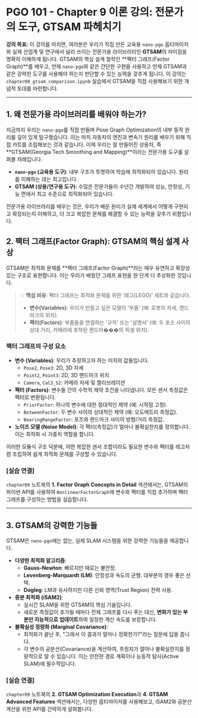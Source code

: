 
# PGO 101 - Chapter 9 이론 강의: 전문가의 도구, GTSAM 파헤치기

**강의 목표:** 이 강의를 마치면, 여러분은 우리가 직접 만든 교육용 `nano-pgo` 옵티마이저와 실제 산업계 및 연구에서 널리 쓰이는 전문가용 라이브러리인 **GTSAM**의 차이점을 명확히 이해하게 됩니다. GTSAM의 핵심 설계 철학인 **팩터 그래프(Factor Graph)**를 배우고, 언제 `nano-pgo`와 같은 간단한 구현을 사용하고 언제 GTSAM과 같은 강력한 도구를 사용해야 하는지 판단할 수 있는 능력을 갖추게 됩니다. 이 강의는 `chapter09_gtsam_comparison.ipynb` 실습에서 GTSAM을 직접 사용해보기 위한 개념적 토대를 마련합니다.

---

## 1. 왜 전문가용 라이브러리를 배워야 하는가?

지금까지 우리는 `nano-pgo`를 직접 만들며 Pose Graph Optimization의 내부 동작 원리를 깊이 있게 탐구했습니다. 이는 마치 자동차의 엔진과 변속기 원리를 배우기 위해 직접 카트를 조립해보는 것과 같습니다. 이제 우리는 잘 만들어진 상용차, 즉 **GTSAM(Georgia Tech Smoothing and Mapping)**이라는 전문가용 도구를 살펴볼 차례입니다.

*   **`nano-pgo` (교육용 도구)**: 내부 구조가 투명하여 학습에 최적화되어 있습니다. 원리를 이해하는 데는 최고입니다.
*   **GTSAM (상용/연구용 도구)**: 수많은 전문가들이 수년간 개발하여 성능, 안정성, 기능 면에서 최고 수준으로 최적화되어 있습니다.

전문가용 라이브러리를 배우는 것은, 우리가 배운 원리가 실제 세계에서 어떻게 구현되고 확장되는지 이해하고, 더 크고 복잡한 문제를 해결할 수 있는 능력을 갖추기 위함입니다.

## 2. 팩터 그래프(Factor Graph): GTSAM의 핵심 설계 사상

GTSAM은 최적화 문제를 **팩터 그래프(Factor Graph)**라는 매우 유연하고 확장성 있는 구조로 표현합니다. 이는 우리가 배웠던 그래프 표현을 한 단계 더 추상화한 것입니다.

> 💡 **핵심 비유**: 팩터 그래프는 최적화 문제를 위한 '레고(LEGO)' 세트와 같습니다.
> - **변수(Variables)**: 우리가 만들고 싶은 모델의 '부품' (예: 로봇의 자세, 랜드마크의 위치).
> - **팩터(Factors)**: 부품들을 연결하는 '규칙' 또는 '설명서' (예: 두 포즈 사이의 상대 거리, 카메라에 포착된 랜드마���의 픽셀 위치).

### 팩터 그래프의 구성 요소

*   **변수 (Variables)**: 우리가 추정하고자 하는 미지의 값들입니다.
    *   `Pose2`, `Pose3`: 2D, 3D 자세
    *   `Point2`, `Point3`: 2D, 3D 랜드마크 위치
    *   `Camera`, `Cal3_S2`: 카메라 자세 및 캘리브레이션
*   **팩터 (Factors)**: 변수들 간의 수학적 제약 조건을 나타냅니다. 모든 센서 측정값은 팩터로 변환됩니다.
    *   `PriorFactor`: 하나의 변수에 대한 절대적인 제약 (예: 시작점 고정).
    *   `BetweenFactor`: 두 변수 사이의 상대적인 제약 (예: 오도메트리 측정값).
    *   `BearingRangeFactor`: 포즈와 랜드마크 사이의 방향/거리 측정값.
*   **노이즈 모델 (Noise Model)**: 각 팩터(측정값)가 얼마나 불확실한지를 정의합니다. 이는 최적화 시 가중치 역할을 합니다.

이러한 모듈식 구조 덕분에, 어떤 복잡한 센서 조합이라도 필요한 변수와 팩터를 레고처럼 조립하여 쉽게 최적화 문제를 구성할 수 있습니다.

### [실습 연결]
`chapter09` 노트북의 **1. Factor Graph Concepts in Detail** 섹션에서는, GTSAM의 파이썬 API를 사용하여 `NonlinearFactorGraph`에 변수와 팩터를 직접 추가하며 팩터 그래프를 구성하는 방법을 실습합니다.

---

## 3. GTSAM의 강력한 기능들

GTSAM은 `nano-pgo`에는 없는, 실제 SLAM 시스템을 위한 강력한 기능들을 제공합니다.

*   **다양한 최적화 알고리즘**:
    *   **Gauss-Newton**: 빠르지만 때로는 불안정.
    *   **Levenberg-Marquardt (LM)**: 안정성과 속도의 균형. 대부분의 경우 좋은 선택.
    *   **Dogleg**: LM과 유사하지만 다른 신뢰 영역(Trust Region) 전략 사용.
*   **증분 최적화 (iSAM2)**:
    *   실시간 SLAM을 위한 GTSAM의 핵심 기술입니다.
    *   새로운 측정값이 추가될 때마다 전체 그래프를 다시 푸는 대신, **변화가 있는 부분만 지능적으로 업데이트**하여 일정한 계산 속도를 보장합니다.
*   **불확실성 정량화 (Marginal Covariance)**:
    *   최적화가 끝난 후, "그래서 이 결과가 얼마나 정확한가?"라는 질문에 답을 줍니다.
    *   각 변수의 공분산(Covariance)을 계산하여, 추정치가 얼마나 불확실한지를 정량적으로 알 수 있습니다. 이는 안전한 경로 계획이나 능동적 탐사(Active SLAM)에 필수적입니다.

### [실습 연결]
`chapter09` 노트북의 **2. GTSAM Optimization Execution**과 **4. GTSAM Advanced Features** 섹션에서는, 다양한 옵티마이저를 사용해보고, iSAM2와 공분산 계산을 위한 API를 간략하게 살펴봅니다.
